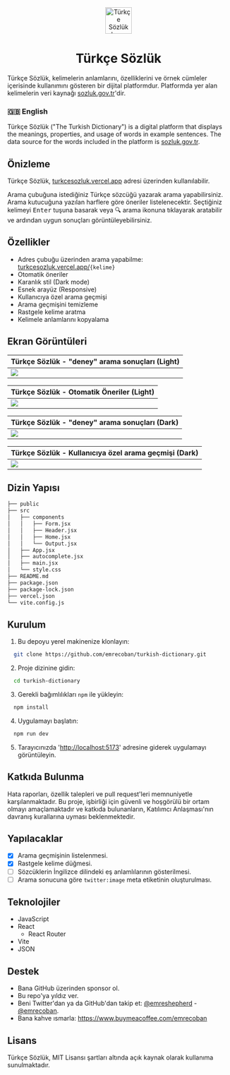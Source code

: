 <center><img src="https://raw.githubusercontent.com/emrecoban/turkish-dictionary/main/github_assets/logo.svg" alt="Türkçe Sözlük Logo" width="60" /></center>

# <center>Türkçe Sözlük</center>

Türkçe Sözlük, kelimelerin anlamlarını, özelliklerini ve örnek cümleler içerisinde kullanımını gösteren bir dijital platformdur. Platformda yer alan kelimelerin veri kaynağı [sozluk.gov.tr](https://sozluk.gov.tr)'dir.

### 🇬🇧 English

Türkçe Sözlük ("The Turkish Dictionary") is a digital platform that displays the meanings, properties, and usage of words in example sentences. The data source for the words included in the platform is [sozluk.gov.tr](https://sozluk.gov.tr).

## Önizleme

Türkçe Sözlük, [turkcesozluk.vercel.app](https://turkcesozluk.vercel.app) adresi üzerinden kullanılabilir.

Arama çubuğuna istediğiniz Türkçe sözcüğü yazarak arama yapabilirsiniz. Arama kutucuğuna yazılan harflere göre öneriler listelenecektir. Seçtiğiniz kelimeyi <kbd>Enter</kbd> tuşuna basarak veya 🔍 arama ikonuna tıklayarak aratabilir ve ardından uygun sonuçları görüntüleyebilirsiniz.

## Özellikler

- Adres çubuğu üzerinden arama yapabilme: [turkcesozluk.vercel.app/](https://turkcesozluk.vercel.app/)`{kelime}`
- Otomatik öneriler
- Karanlık stil (Dark mode)
- Esnek arayüz (Responsive)
- Kullanıcıya özel arama geçmişi
- Arama geçmişini temizleme
- Rastgele kelime aratma
- Kelimele anlamlarını kopyalama

## Ekran Görüntüleri

| Türkçe Sözlük - "deney" arama sonuçları (Light)                                                |
| ---------------------------------------------------------------------------------------------- |
| ![](https://raw.githubusercontent.com/emrecoban/turkish-dictionary/main/github_assets/ss1.png) |

| Türkçe Sözlük - Otomatik Öneriler (Light)                                                      |
| ---------------------------------------------------------------------------------------------- |
| ![](https://raw.githubusercontent.com/emrecoban/turkish-dictionary/main/github_assets/ss2.png) |

| Türkçe Sözlük - "deney" arama sonuçları (Dark)                                                 |
| ---------------------------------------------------------------------------------------------- |
| ![](https://raw.githubusercontent.com/emrecoban/turkish-dictionary/main/github_assets/ss3.png) |

| Türkçe Sözlük - Kullanıcıya özel arama geçmişi (Dark)                                          |
| ---------------------------------------------------------------------------------------------- |
| ![](https://raw.githubusercontent.com/emrecoban/turkish-dictionary/main/github_assets/ss4.png) |

## Dizin Yapısı

```bash
├── public
├── src
│   ├── components
│   │   ├── Form.jsx
│   │   ├── Header.jsx
│   │   ├── Home.jsx
│   │   └── Output.jsx
│   ├── App.jsx
│   ├── autocomplete.jsx
│   ├── main.jsx
│   └── style.css
├── README.md
├── package.json
├── package-lock.json
├── vercel.json
└── vite.config.js
```

## Kurulum

1. Bu depoyu yerel makinenize klonlayın:

```bash
  git clone https://github.com/emrecoban/turkish-dictionary.git
```

2. Proje dizinine gidin:

```bash
  cd turkish-dictionary
```

3. Gerekli bağımlılıkları `npm` ile yükleyin:

```bash
  npm install
```

4. Uygulamayı başlatın:

```bash
  npm run dev
```

5. Tarayıcınızda '[http://localhost:5173](http://localhost:5173)' adresine giderek uygulamayı görüntüleyin.

## Katkıda Bulunma

Hata raporları, özellik talepleri ve pull request'leri memnuniyetle karşılanmaktadır. Bu proje, işbirliği için güvenli ve hoşgörülü bir ortam olmayı amaçlamaktadır ve katkıda bulunanların, Katılımcı Anlaşması'nın davranış kurallarına uyması beklenmektedir.

## Yapılacaklar

- [x] Arama geçmişinin listelenmesi.
- [x] Rastgele kelime düğmesi.
- [ ] Sözcüklerin İngilizce dilindeki eş anlamlılarının gösterilmesi.
- [ ] Arama sonucuna göre `twitter:image` meta etiketinin oluşturulması.

## Teknolojiler

- JavaScript
- React
  - React Router
- Vite
- JSON

## Destek

- Bana GitHub üzerinden sponsor ol.
- Bu repo'ya yıldız ver.
- Beni Twitter'dan ya da GitHub'dan takip et: [@emreshepherd](https://twitter.com/emreshepherd) - [@emrecoban](https://github.com/emrecoban).
- Bana kahve ısmarla: https://www.buymeacoffee.com/emrecoban

## Lisans

Türkçe Sözlük, MIT Lisansı şartları altında açık kaynak olarak kullanıma sunulmaktadır.

